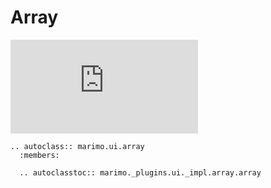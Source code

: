 # Array

<iframe class="demo medium" src="https://components.marimo.io/?component=array" frameborder="no"></iframe>

```{eval-rst}
.. autoclass:: marimo.ui.array
  :members:

  .. autoclasstoc:: marimo._plugins.ui._impl.array.array
```
